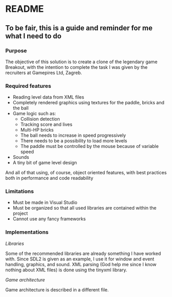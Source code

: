 # README

## To be fair, this is a guide and reminder for me what I need to do

### Purpose

The objective of this solution is to create a clone of the legendary 
game Breakout, with the intention to complete the task I was given by the
recruiters at Gamepires Ltd, Zagreb. 

### Required features

* Reading level data from XML files
* Completely rendered graphics using textures for the paddle, bricks and the ball
* Game logic such as:
	* Collision detection
	* Tracking score and lives
	* Multi-HP bricks
	* The ball needs to increase in speed progressively 
	* There needs to be a possibility to load more levels
	* The paddle must be controlled by the mouse because of variable speed
* Sounds
* A tiny bit of game level design

And all of that using, of course, object oriented features, with best practices
both in performance and code readability

### Limitations

* Must be made in Visual Studio
* Must be organized so that all used libraries are contained within the project
* Cannot use any fancy frameworks 

### Implementations

*Libraries*

Some of the recommended libraries are already something I have worked with. Since SDL2
is given as an example, I use it for window and event handling, graphics, and sound.
XML parsing (God help me since I know nothing about XML files) is done using the tinyxml library.

*Game architecture*

Game architecture is described in a different file.